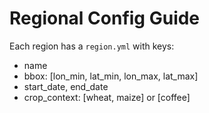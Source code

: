 # Regional Config Guide

Each region has a `region.yml` with keys:
- name
- bbox: [lon_min, lat_min, lon_max, lat_max]
- start_date, end_date
- crop_context: [wheat, maize] or [coffee]
